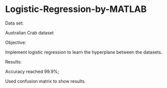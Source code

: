 # Logistic-Regression-by-MATLAB

Data set:

Australian Crab dataset

Objective:

Implement logistic regression to learn the hyperplane between the datasets.


Results:

Accuracy reached 99.9%;

Used confusion matrix to show results.
